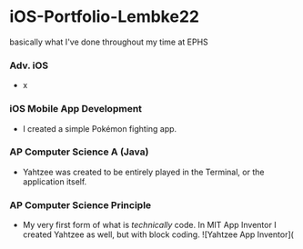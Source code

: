 # iOS-Portfolio-Lembke22
basically what I've done throughout my time at EPHS

### Adv. iOS
* x

### iOS Mobile App Development
* I created a simple Pokémon fighting app.

### AP Computer Science A (Java)
* Yahtzee was created to be entirely played in the Terminal, or the application itself.

### AP Computer Science Principle
* My very first form of what is *technically* code. In MIT App Inventor I created Yahtzee as well, but with block coding.
![Yahtzee App Inventor](
